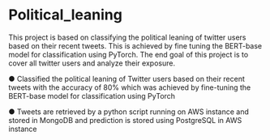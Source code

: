 # Political_leaning

This project is based on classifying the political leaning of twitter users based on their recent tweets. This is achieved by fine tuning the BERT-base model for classification using PyTorch. The end goal of this project is to cover all twitter users and analyze their exposure.

● Classified the political leaning of Twitter users based on their recent tweets with the accuracy of 80% which was achieved by fine-tuning the BERT-base model for classification using PyTorch

● Tweets are retrieved by a python script running on AWS instance and stored in MongoDB and prediction is stored using PostgreSQL in AWS instance
